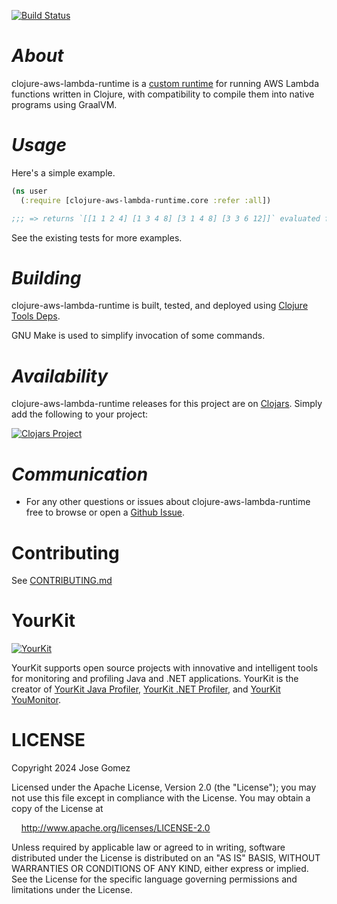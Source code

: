 [![Build Status](https://github.com/k13labs/clojure-aws-lambda-runtime/actions/workflows/clojure.yml/badge.svg)](https://github.com/k13labs/clojure-aws-lambda-runtime/actions/workflows/clojure.yml)

# _About_

clojure-aws-lambda-runtime is a [custom runtime](https://docs.aws.amazon.com/lambda/latest/dg/runtimes-custom.html)
for running AWS Lambda functions written in Clojure, with compatibility to compile them into native programs using GraalVM.

# _Usage_

Here's a simple example.

```clj
(ns user
  (:require [clojure-aws-lambda-runtime.core :refer :all])

;;; => returns `[[1 1 2 4] [1 3 4 8] [3 1 4 8] [3 3 6 12]]` evaluated fully async and takes slightly over 50ms total time.
```

See the existing tests for more examples.

# _Building_

clojure-aws-lambda-runtime is built, tested, and deployed using [Clojure Tools Deps](https://clojure.org/guides/deps_and_cli).

GNU Make is used to simplify invocation of some commands.

# _Availability_

clojure-aws-lambda-runtime releases for this project are on [Clojars](https://clojars.org/). Simply add the following to your project:

[![Clojars Project](http://clojars.org/com.github.k13labs/clojure-aws-lambda-runtime/latest-version.svg)](http://clojars.org/com.github.k13labs/clojure-aws-lambda-runtime)

# _Communication_

- For any other questions or issues about clojure-aws-lambda-runtime free to browse or open a [Github Issue](https://github.com/k13labs/clojure-aws-lambda-runtime/issues).

# Contributing

See [CONTRIBUTING.md](CONTRIBUTING.md)

# YourKit

[![YourKit](https://www.yourkit.com/images/yklogo.png)](https://www.yourkit.com/)

YourKit supports open source projects with innovative and intelligent tools
for monitoring and profiling Java and .NET applications.
YourKit is the creator of [YourKit Java Profiler](https://www.yourkit.com/java/profiler/),
[YourKit .NET Profiler](https://www.yourkit.com/dotnet-profiler/),
and [YourKit YouMonitor](https://www.yourkit.com/youmonitor/).

# LICENSE

Copyright 2024 Jose Gomez

Licensed under the Apache License, Version 2.0 (the "License"); you may not use this file except in compliance with the License. You may obtain a copy of the License at

&nbsp;&nbsp;&nbsp;&nbsp;http://www.apache.org/licenses/LICENSE-2.0

Unless required by applicable law or agreed to in writing, software distributed under the License is distributed on an "AS IS" BASIS, WITHOUT WARRANTIES OR CONDITIONS OF ANY KIND, either express or implied. See the License for the specific language governing permissions and limitations under the License.
